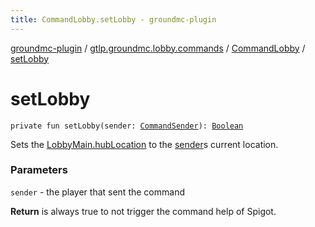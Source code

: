 ```yaml
---
title: CommandLobby.setLobby - groundmc-plugin
---
```


[groundmc-plugin](../../index.html) / [gtlp.groundmc.lobby.commands](../index.html) / [CommandLobby](index.html) / [setLobby](.)

# setLobby

`private fun setLobby(sender: `[`CommandSender`](https://hub.spigotmc.org/javadocs/spigot/org/bukkit/command/CommandSender.html)`): `[`Boolean`](https://kotlinlang.org/api/latest/jvm/stdlib/kotlin/-boolean/index.html)

Sets the [LobbyMain.hubLocation](../../gtlp.groundmc.lobby/-lobby-main/hub-location.html) to the [sender](set-lobby.html#gtlp.groundmc.lobby.commands.CommandLobby$setLobby(org.bukkit.command.CommandSender)/sender)s current location.

### Parameters

`sender` - the player that sent the command

**Return**
is always true to not trigger the command help of Spigot.

